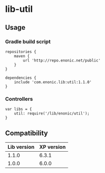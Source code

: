 # lib-util

## Usage

### Gradle build script

    repositories {
        maven {
            url 'http://repo.enonic.net/public'
        }
    }

    dependencies {
        include 'com.enonic.lib:util:1.1.0'
    }

### Controllers
    var libs = {
        util: require('/lib/enonic/util');
    }

## Compatibility

| Lib version        | XP version |
| ------------- | ------------- |
| 1.1.0 | 6.3.1 |
| 1.0.0 | 6.0.0 |